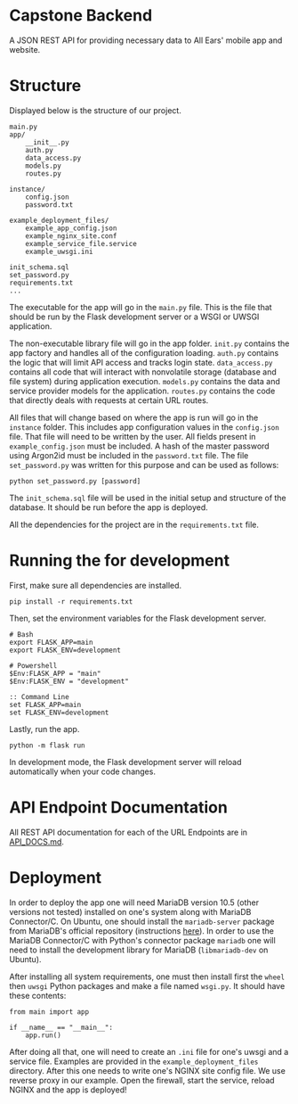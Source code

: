 # Capstone Backend

A JSON REST API for providing necessary data to All Ears' mobile app and website.

# Structure

Displayed below is the structure of our project.

    main.py
    app/
        __init__.py
        auth.py
        data_access.py
        models.py
        routes.py

    instance/
        config.json
        password.txt

    example_deployment_files/
        example_app_config.json
        example_nginx_site.conf
        example_service_file.service
        example_uwsgi.ini

    init_schema.sql
    set_password.py
    requirements.txt
    ...

The executable for the app will go in the `main.py` file. This is the file that should be run by the Flask development server or a WSGI or UWSGI application.

The non-executable library file will go in the app folder. `init.py` contains the app factory and handles all of the configuration loading. `auth.py` contains the logic that will limit API access and tracks login state. `data_access.py` contains all code that will interact with nonvolatile storage (database and file system) during application execution. `models.py` contains the data and service provider models for the application. `routes.py` contains the code that directly deals with requests at certain URL routes.

All files that will change based on where the app is run will go in the `instance` folder. This includes app configuration values in the `config.json` file. That file will need to be written by the user. All fields present in `example_config.json` must be included. A hash of the master password using Argon2id must be included in the `password.txt` file. The file `set_password.py` was written for this purpose and can be used as follows:

    python set_password.py [password]

The `init_schema.sql` file will be used in the initial setup and structure of the database. It should be run before the app is deployed.

All the dependencies for the project are in the `requirements.txt` file.

# Running the for development

First, make sure all dependencies are installed.

    pip install -r requirements.txt

Then, set the environment variables for the Flask development server.

    # Bash
    export FLASK_APP=main
    export FLASK_ENV=development

    # Powershell
    $Env:FLASK_APP = "main"
    $Env:FLASK_ENV = "development"

    :: Command Line
    set FLASK_APP=main
    set FLASK_ENV=development

Lastly, run the app.

    python -m flask run

In development mode, the Flask development server will reload automatically when your code changes.

# API Endpoint Documentation

All REST API documentation for each of the URL Endpoints are in [API_DOCS.md](./API_DOCS.md).

# Deployment

In order to deploy the app one will need MariaDB version 10.5 (other versions not tested) installed on one's system
along with MariaDB Connector/C. On Ubuntu, one should install the `mariadb-server` package from MariaDB's official
repository (instructions [here](https://mariadb.org/download/)). In order to use the MariaDB Connector/C with Python's
connector package `mariadb` one will need to install the development library for MariaDB (`libmariadb-dev` on Ubuntu).

After installing all system requirements, one must then install first the `wheel` then `uwsgi` Python packages and make
a file named `wsgi.py`. It should have these contents:

    from main import app

    if __name__ == "__main__":
        app.run()

After doing all that, one will need to create an `.ini` file for one's uwsgi and a service file. Examples are provided
in the `example_deployment_files` directory. After this one needs to write one's NGINX site config file. We use reverse
proxy in our example. Open the firewall, start the service, reload NGINX and the app is deployed!
